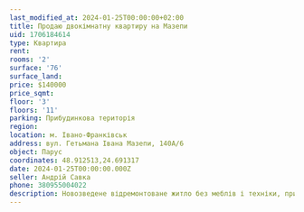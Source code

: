 ```yaml
---
last_modified_at: 2024-01-25T00:00:00+02:00
title: Продаю двокімнатну квартиру на Мазепи
uid: 1706184614
type: Квартира
rent:
rooms: '2'
surface: '76'
surface_land:
price: $140000
price_sqmt:
floor: '3'
floors: '11'
parking: Прибудинкова територія
region:
location: м. Івано-Франківськ
address: вул. Гетьмана Івана Мазепи, 140А/6
object: Парус
coordinates: 48.912513,24.691317
date: 2024-01-25T00:00:00.000Z
seller: Андрій Савка
phone: 380955004022
description: Новозведене відремонтоване житло без меблів і техніки, придатне для проживання
---
```

